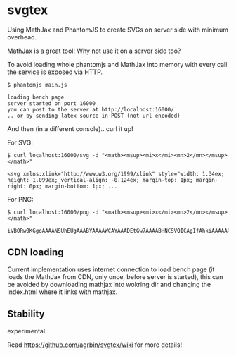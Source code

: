 svgtex
======

Using MathJax and PhantomJS to create SVGs on server side with minimum overhead.

MathJax is a great tool! Why not use it on a server side too?

To avoid loading whole phantomjs and MathJax into memory with every call the service is exposed via HTTP.

```
$ phantomjs main.js

loading bench page
server started on port 16000
you can post to the server at http://localhost:16000/
.. or by sending latex source in POST (not url encoded)
```

And then (in a different console).. curl it up!

For SVG:
```
$ curl localhost:16000/svg -d "<math><msup><mi>x</mi><mn>2</mn></msup></math>"

<svg xmlns:xlink="http://www.w3.org/1999/xlink" style="width: 1.34ex; height: 1.099ex; vertical-align: -0.124ex; margin-top: 1px; margin-right: 0px; margin-bottom: 1px; ...
```

For PNG: 
```
$ curl localhost:16000/png -d "<math><msup><mi>x</mi><mn>2</mn></msup></math>"

iVBORw0KGgoAAAANSUhEUgAAABYAAAAWCAYAAADEtGw7AAAABHNCSVQICAgIfAhkiAAAAAlwSFlzAAALEwAACxMBAJqcGAAAAR9JREFUOI3t07srx1EYx/HXzy383JKBSC4lkskmBovFQtiIUf4A...
```
CDN loading
-----------

Current implementation uses internet connection to load bench page (it loads the MathJax from CDN, only once, before server is started), this can be avoided by downloading mathjax into wokring dir and changing the index.html where it links with mathjax.

Stability
---------

experimental.

Read https://github.com/agrbin/svgtex/wiki for more details!

